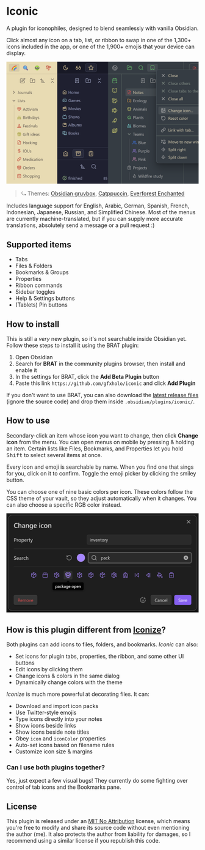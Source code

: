 # Iconic

A plugin for iconophiles, designed to blend seamlessly with vanilla Obsidian.

Click almost any icon on a tab, list, or ribbon to swap in one of the 1,300+ icons included in the app, or one of the 1,900+ emojis that your device can display.

![Banner](banner.webp)

> ⤿ Themes: [Obsidian gruvbox](https://github.com/insanum/obsidian_gruvbox), [Catppuccin](https://github.com/catppuccin/obsidian), [Everforest Enchanted](https://github.com/FireIsGood/obsidian-everforest-enchanted)

Includes language support for English, Arabic, German, Spanish, French, Indonesian, Japanese, Russian, and Simplified Chinese.
Most of the menus are currently machine-translated, but if you can supply more accurate translations, absolutely send a message or a pull request :) 

## Supported items

- Tabs
- Files & Folders
- Bookmarks & Groups
- Properties
- Ribbon commands
- Sidebar toggles
- Help & Settings buttons
- (Tablets) Pin buttons

## How to install

This is still a *very* new plugin, so it's not searchable inside Obsidian yet. Follow these steps to install it using the BRAT plugin:

1. Open Obsidian
2. Search for **BRAT** in the community plugins browser, then install and enable it
3. In the settings for BRAT, click the **Add Beta Plugin** button
4. Paste this link `https://github.com/gfxholo/iconic` and click **Add Plugin**

If you don't want to use BRAT, you can also download the [latest release files](https://github.com/gfxholo/iconic/releases) (ignore the source code) and drop them inside `.obsidian/plugins/iconic/`.

## How to use

Secondary-click an item whose icon you want to change, then click **Change icon** from the menu. You can open menus on mobile by pressing & holding an item. Certain lists like Files, Bookmarks, and Properties let you hold <kbd>Shift</kbd> to select several items at once.

Every icon and emoji is searchable by name. When you find one that sings for you, click on it to confirm. Toggle the emoji picker by clicking the smiley button.

You can choose one of nine basic colors per icon. These colors follow the CSS theme of your vault, so they adjust automatically when it changes. You can also choose a specific RGB color instead.

![Icon picker](picker.webp)

## How is this plugin different from [Iconize](https://github.com/FlorianWoelki/obsidian-iconize)?

Both plugins can add icons to files, folders, and bookmarks. *Iconic* can also:

- Set icons for plugin tabs, properties, the ribbon, and some other UI buttons
- Edit icons by clicking them
- Change icons & colors in the same dialog
- Dynamically change colors with the theme

*Iconize* is much more powerful at decorating files. It can:

- Download and import icon packs
- Use Twitter-style emojis
- Type icons directly into your notes
- Show icons beside links
- Show icons beside note titles
- Obey `icon` and `iconColor` properties
- Auto-set icons based on filename rules
- Customize icon size & margins

### Can I use both plugins together?

Yes, just expect a few visual bugs! They currently do some fighting over control of tab icons and the Bookmarks pane.

## License

This plugin is released under an [MIT No Attribution](https://choosealicense.com/licenses/mit-0/) license, which means you're free to modify and share its source code without even mentioning the author (me). It also protects the author from liability for damages, so I recommend using a similar license if you republish this code.
